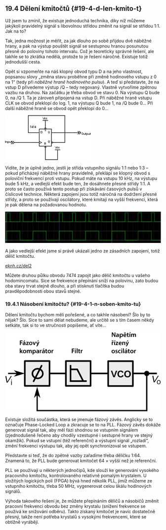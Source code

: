 ## 19.4 Dělení kmitočtů {#19-4-d-len-kmito-t}

Už jsem tu zmínil, že existuje jednoduchá technika, díky níž můžeme jakýkoli pravidelný signál s libovolnou střídou změnit na signál se střídou 1:1\. Jak na to?

Tak, jedna možnost je měřit, za jak dlouho po sobě přijdou dvě náběžné hrany, a pak na výstup pouštět signál se sestupnou hranou posunutou přesně do poloviny tohoto intervalu. Což je teoreticky správné řešení, ale takhle se to zkrátka nedělá, protože to je řešení náročné. Existuje totiž jednodušší cesta.

Opět si vzpomeňte na náš klopný obvod typu D a na jeho vlastnost, popsanou slovy „změna stavu proběhne při změně hodinového vstupu z 0 na 1“ (tedy při _náběžné hraně hodinového pulsu_). A teď si představte, že na vstup D přivedeme výstup /Q – tedy negovaný. Vlastně vytvoříme zpětnou vazbu na druhou. Na začátku je třeba obvod ve stavu 0\. Na výstupu Q bude 0, na /Q 1\. Ta je zároveň připojená na vstup D. Při náběžné hraně vstupu CLK se obvod překlopí do log. 1, na výstupu Q bude 1, na /Q bude 0… Při další náběžné hraně se obvod opět překlopí do 0…

![237-1.png](images/000396.png)

Vidíte, že je úplně jedno, jestli je střída vstupního signálu 1:1 nebo 1:3 – pokud přicházejí náběžné hrany pravidelně, překlápí se klopný obvod s poloviční frekvencí proti vstupu. Pokud máte na vstupu 10 kHz, na výstupu bude 5 kHz, a vedlejší efekt bude ten, že dosáhnete přesné střídy 1:1\. A proto se často používá tento postup při získávání časových pulsů v číslicové technice. Některá zapojení jsou totiž náročná na dodržení přesné střídy, a proto se používají oscilátory, které kmitají na vyšší frekvenci, která je pak dělena na požadovanou hodnotu.

![237-2.png](images/000065.png)

A jako vedlejší efekt jsme si právě ukázali jedno ze zásadních zapojení, totiž dělič kmitočtu.

[eknh.cz/del2](https://eknh.cz/del2)

Můžete druhou půlku obvodu 7474 zapojit jako dělič kmitočtu u vašeho hodomincomatu. Sice se frekvence přepínání sníží na polovinu, zato budou oba stavy trvat stejně dlouho, a při stisknutí tlačítka budou pravděpodobnosti obou stavů stejné.

### 19.4.1 Násobení kmitočtu? {#19-4-1-n-soben-kmito-tu}

Dělení kmitočtu bychom měli pořešené, a co takhle násobení? Šlo by to nějak? Šlo. Sice to sami dělat nebudeme, ale určitě se s tím časem někdy setkáte, tak si to ve stručnosti popíšeme, ať víte…

![238-1.png](images/000414.png)

Existuje složitá součástka, která se jmenuje fázový závěs. Anglicky se to označuje Phase-Locked Loop a zkracuje se to na PLL. Fázový závěs dokáže generovat signál tak, aby měl fázi shodnou se vstupním signálem (zjednodušeně řečeno aby chodily vzestupné i sestupné hrany ve stejný okamžik). Pokud se vstupní (též referenční) a výstupní signál „rozladí“, změní frekvenci výstupu tak, aby jej opět synchronizoval se vstupem.

Představte si teď, že do zpětné vazby zařadíme třeba děličku 1:64\. Znamená to, že PLL bude generovat kmitočet 64 × vyšší než je referenční.

PLL se používají u některých jednočipů, kde slouží ke generování vysokého pracovního kmitočtu, kontrolovaného relativně pomalým krystalem. U složitých logických polí (FPGA) bývá hned několik PLL, jimiž můžeme ze vstupního kmitočtu, třeba 50 MHz, vygenerovat celou škálu hodinových signálů.

Výhoda takového řešení je, že můžete přepínáním děličů a násobičů změnit pracovní frekvenci obvodu bez změny krystalu (snížení frekvence se používá ke snižování odběru). Takto získaný kmitočet je navíc dostatečně přesný, takže není potřeba krystalů s vysokými frekvencemi, které se obtížně vyrábějí.